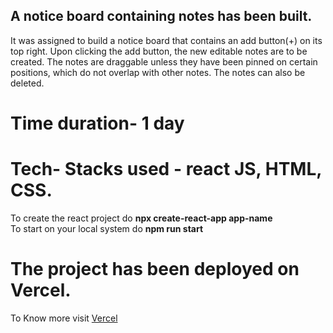 ## A notice board containing notes has been built.
It was assigned to build a notice board that contains an add button(+) on its top right. Upon clicking the add button, the new editable notes are to be created. The notes are draggable unless they have been pinned on certain positions, which do not overlap with other notes. The notes can also be deleted.
# Time duration- 1 day
# Tech- Stacks used - react JS, HTML, CSS.
To create the react project do **npx create-react-app app-name**
<br/>
To start on your local system do **npm run start**

# The project has been deployed on Vercel.
To Know more visit [Vercel](https://vercel.com/)
